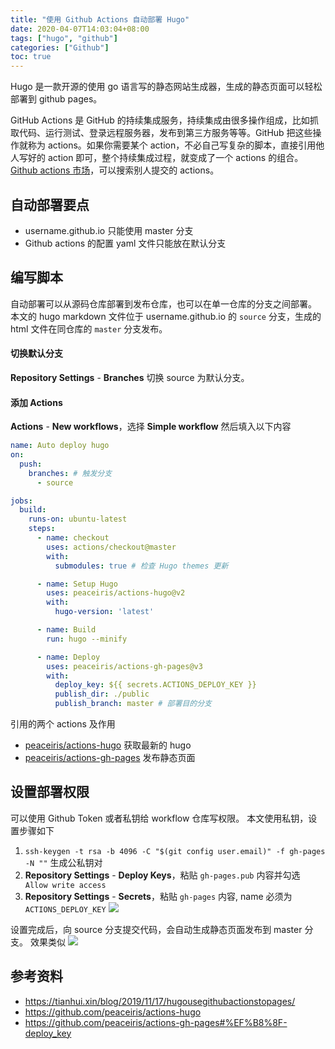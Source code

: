 ```yaml
---
title: "使用 Github Actions 自动部署 Hugo"
date: 2020-04-07T14:03:04+08:00
tags: ["hugo", "github"]
categories: ["Github"]
toc: true
---
```


Hugo 是一款开源的使用 go 语言写的静态网站生成器，生成的静态页面可以轻松部署到 github pages。

GitHub Actions 是 GitHub 的持续集成服务，持续集成由很多操作组成，比如抓取代码、运行测试、登录远程服务器，发布到第三方服务等等。GitHub 把这些操作就称为 actions。如果你需要某个 action，不必自己写复杂的脚本，直接引用他人写好的 action 即可，整个持续集成过程，就变成了一个 actions 的组合。[Github actions 市场](https://github.com/marketplace?type=actions)，可以搜索别人提交的 actions。
<!--more-->

## 自动部署要点
- username.github.io 只能使用 master 分支
- Github actions 的配置 yaml 文件只能放在默认分支

## 编写脚本
自动部署可以从源码仓库部署到发布仓库，也可以在单一仓库的分支之间部署。
本文的 hugo markdown 文件位于 username.github.io 的 `source` 分支，生成的 html 文件在同仓库的 `master` 分支发布。

#### 切换默认分支
__Repository Settings__ - __Branches__ 切换 source 为默认分支。

#### 添加 Actions
__Actions__ - __New workflows__，选择 __Simple workflow__
然后填入以下内容

```yml
name: Auto deploy hugo
on:
  push:
    branches: # 触发分支
      - source

jobs:
  build:
    runs-on: ubuntu-latest
    steps:
      - name: checkout
        uses: actions/checkout@master
        with:
          submodules: true # 检查 Hugo themes 更新

      - name: Setup Hugo
        uses: peaceiris/actions-hugo@v2
        with:
          hugo-version: 'latest'

      - name: Build
        run: hugo --minify

      - name: Deploy
        uses: peaceiris/actions-gh-pages@v3
        with:
          deploy_key: ${{ secrets.ACTIONS_DEPLOY_KEY }}
          publish_dir: ./public
          publish_branch: master # 部署目的分支
```

引用的两个 actions 及作用
- [peaceiris/actions-hugo](https://github.com/peaceiris/actions-hugo) 获取最新的 hugo
- [peaceiris/actions-gh-pages](https://github.com/peaceiris/actions-gh-pages) 发布静态页面

## 设置部署权限
可以使用 Github Token 或者私钥给 workflow 仓库写权限。
本文使用私钥，设置步骤如下
1. `ssh-keygen -t rsa -b 4096 -C "$(git config user.email)" -f gh-pages -N ""` 生成公私钥对
2. __Repository Settings__ - __Deploy Keys__，粘贴 `gh-pages.pub` 内容并勾选 ` Allow write access`
3. __Repository Settings__ - __Secrets__，粘贴 `gh-pages` 内容, name 必须为 `ACTIONS_DEPLOY_KEY`
![](https://github.com/peaceiris/actions-gh-pages/blob/master/images/secrets-1.jpg?raw=true)

设置完成后，向 source 分支提交代码，会自动生成静态页面发布到 master 分支。
效果类似
![](https://github.com/peaceiris/actions-gh-pages/blob/master/images/log_overview.jpg?raw=true)

## 参考资料
- https://tianhui.xin/blog/2019/11/17/hugousegithubactionstopages/
- https://github.com/peaceiris/actions-hugo
- https://github.com/peaceiris/actions-gh-pages#%EF%B8%8F-deploy_key
